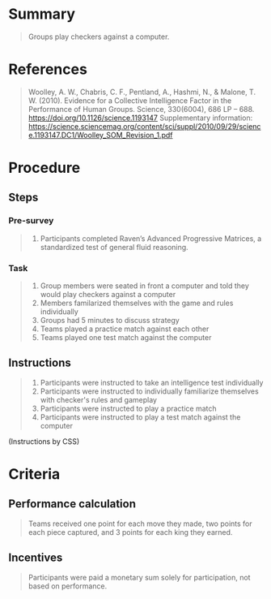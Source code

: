 # Summary
> Groups play checkers against a computer.

# References
> Woolley, A. W., Chabris, C. F., Pentland, A., Hashmi, N., & Malone, T. W. (2010). Evidence for a Collective Intelligence Factor in the Performance of Human Groups. Science, 330(6004), 686 LP – 688. https://doi.org/10.1126/science.1193147
> Supplementary information: https://science.sciencemag.org/content/sci/suppl/2010/09/29/science.1193147.DC1/Woolley_SOM_Revision_1.pdf

# Procedure
## Steps
### Pre-survey
>1. Participants completed Raven’s Advanced Progressive Matrices, a standardized test of general fluid reasoning. 

### Task
> 1. Group members were seated in front a computer and told they would play checkers against a computer
> 2. Members familarized themselves with the game and rules individually
> 3. Groups had 5 minutes to discuss strategy
> 4. Teams played a practice match against each other
> 5. Teams played one test match against the computer

## Instructions
> 1. Participants were instructed to take an intelligence test individually
> 2. Participants were instructed to individually familiarize themselves with checker's rules and gameplay
> 3. Participants were instructed to play a practice match
> 4. Participants were instructed to play a test match against the computer

(Instructions by CSS)

# Criteria
## Performance calculation
> Teams received one point for each move they made, two points for each piece captured, and 3 points for each king they earned.  

## Incentives
> Participants were paid a monetary sum solely for participation, not based on performance.
